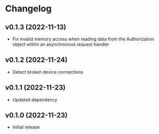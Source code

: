# Changelog

## v0.1.3 (2022-11-13)

* Fix invalid memory access when reading data from the Authorization object
  within an asynchronous request handler

## v0.1.2 (2022-11-24)

* Detect broken device connections

## v0.1.1 (2022-11-23)

* Updated dependency

## v0.1.0 (2022-11-23)

* Initial release
